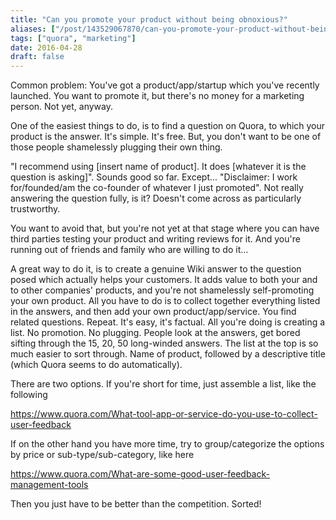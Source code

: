 ```yaml
---
title: "Can you promote your product without being obnoxious?"
aliases: ["/post/143529067870/can-you-promote-your-product-without-being"]
tags: ["quora", "marketing"]
date: 2016-04-28
draft: false
---
```


Common problem: You've got a product/app/startup which you've recently launched. You want to promote it, but there's no money for a marketing person. Not yet, anyway.

One of the easiest things to do, is to find a question on Quora, to which your product is the answer. It's simple. It's free. But, you don't want to be one of those people shamelessly plugging their own thing.

<!--more-->

"I recommend using [insert name of product]. It does [whatever it is the question is asking]". Sounds good so far. Except... "Disclaimer: I work for/founded/am the co-founder of whatever I just promoted". Not really answering the question fully, is it? Doesn't come across as particularly trustworthy.

You want to avoid that, but you're not yet at that stage where you can have third parties testing your product and writing reviews for it. And you're running out of friends and family  who are willing to do it…

A great way to do it, is to create a genuine Wiki answer to the question posed which actually helps your customers. It  adds value to both your and to other companies' products, and you're not shamelessly self-promoting your own product. All you have to do is to collect together everything listed in the answers, and then add your own product/app/service. You find related questions. Repeat. It's easy, it's factual. All you're doing is creating a list. No promotion. No plugging. People look at the answers, get bored sifting through the 15, 20, 50 long-winded answers. The list at the top is so much easier to sort through. Name of product, followed by a descriptive title (which Quora seems to do automatically).

There are two options. If you're short for time, just assemble a list, like the following 

https://www.quora.com/What-tool-app-or-service-do-you-use-to-collect-user-feedback

If on the other hand you have more time, try to group/categorize the options by price or sub-type/sub-category, like here 

https://www.quora.com/What-are-some-good-user-feedback-management-tools

Then you just have to be better than the competition. Sorted!